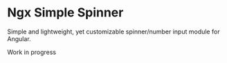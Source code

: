 # Ngx Simple Spinner

Simple and lightweight, yet customizable spinner/number input module for Angular.

Work in progress
